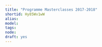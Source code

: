 ```yaml
---
title: "Programme Masterclasses 2017-2018"
shortid: Hy85Wv1wW
alias: 
model: 
tags: 
node: 
draft: yes
--- 
```

 